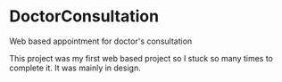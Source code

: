 # DoctorConsultation
Web based appointment for doctor's consultation 



This project was my first web based project so I stuck so many times to complete it. It was mainly in design.
